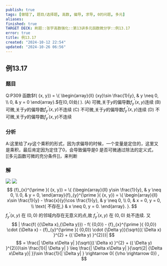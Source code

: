 ```yaml
---
publish: true
tags: [做错了, 题目/选择题, 高数, 偏导, 求导, 0的问题, 多元]
aliases: 
finished: true
TARGET DECK: 刷题::张宇高数强化::第13讲多元函数微分学::例13.17
error: true
title: 例13.17
created: "2024-10-12 22:54"
updated: "2024-10-26 06:56"
---
```

## 例13.17
### 题目
Q:P309 函数$f( {x, y}) = \{ \begin{array}{ll} {xy}\sin \frac{1}{y}, & y \neq 0, \\ 0, & y = 0 \end{array}.$在$( {0,0})$处( ).
(A) 可微,关于$y$的偏导数${f}_{y}^{\prime }( {x, y})$连续 
(B) 可微,关于$y$的偏导数${f}_{y}^{\prime }( {x, y})$不连续
(C) 不可微,关于$y$的偏导数${f}_{y}^{\prime }( {x, y})$连续 
(D) 不可微,关于$y$的偏导数${f}_{y}^{\prime }( {x, y})$不连续
### 分析
A:这里给了$xy$这个乘积的形式，因为求偏导的时候，一个变量是定住的，这里又是乘积，最后肯定因为定住了0，会导致偏导是0
是否可微通过除法的定义式，[[多元函数可微的充分条件]]，来判断
### 解
![](https://img.hwenyi.tech/202410261453102.webp)
![](https://img.hwenyi.tech/202410261455731.webp)
$$
{f}_{x}^{\prime }( {x, y}) = \{ {\begin{array}{ll} y\sin \frac{1}{y}, & y \neq 0, \\ 0, & y = 0, \end{array}{f}_{y}^{\prime }( {x, y}) = \{ \begin{array}{ll} x\sin \frac{1}{y} - \frac{x}{y}\cos \frac{1}{y}, & y \neq 0, \\ 0, & x = 0, y = 0, \\ \text{ 不存在,} & x \neq 0, y = 0. \end{array}. }.
$$
${f}_{y}^{\prime }( {x, y})$ 在 $( {0,0})$ 的邻域内存在无意义的点,故 ${f}_{y}^{\prime }( {x, y})$ 在 $( {0,0})$ 处不连续. 又
$$
| \frac{f( {{\Delta x},{\Delta y}}) - f( {0,0}) - {f}_{x}^{\prime }( {0,0}) \cdot {\Delta x} - {f}_{y}^{\prime }( {0,0}) \cdot {\Delta y}}{\sqrt{{( \Delta x) }^{2} + {( \Delta y) }^{2}}}|
$$
$$
= \frac{| \Delta x\Delta y| }{\sqrt{{( \Delta x) }^{2} + {( \Delta y) }^{2}}}\sin \frac{1}{| \Delta y| } \leq \frac{| \Delta x\Delta y| }{\sqrt{2| {\Delta x\Delta y}| }}\sin \frac{1}{| \Delta y| } \rightarrow 0( {\rho \rightarrow 0}) ,
$$

